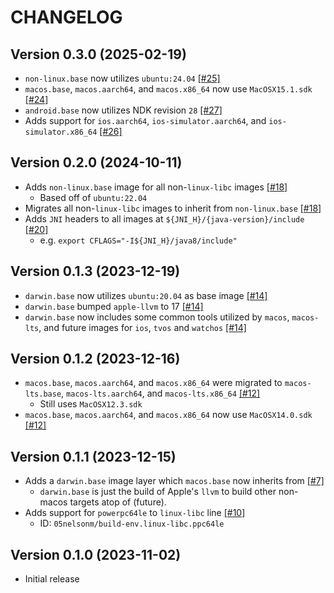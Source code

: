 # CHANGELOG

## Version 0.3.0 (2025-02-19)
 - `non-linux.base` now utilizes `ubuntu:24.04` [[#25]][25]
 - `macos.base`, `macos.aarch64`, and `macos.x86_64` now use
   `MacOSX15.1.sdk` [[#24]][24]
 - `android.base` now utilizes NDK revision `28` [[#27]][27]
 - Adds support for `ios.aarch64`, `ios-simulator.aarch64`, and `ios-simulator.x86_64` [[#26]][26]

## Version 0.2.0 (2024-10-11)
 - Adds `non-linux.base` image for all non-`linux-libc` images [[#18]][18]
     - Based off of `ubuntu:22.04`
 - Migrates all non-`linux-libc` images to inherit from `non-linux.base` [[#18]][18]
 - Adds `JNI` headers to all images at `${JNI_H}/{java-version}/include` [[#20]][20]
     - e.g. `export CFLAGS="-I${JNI_H}/java8/include"`

## Version 0.1.3 (2023-12-19)
 - `darwin.base` now utilizes `ubuntu:20.04` as base image [[#14]][14]
 - `darwin.base` bumped `apple-llvm` to 17 [[#14]][14]
 - `darwin.base` now includes some common tools utilized by `macos`, 
   `macos-lts`, and future images for `ios`, `tvos` and `watchos` [[#14]][14]

## Version 0.1.2 (2023-12-16)
 - `macos.base`, `macos.aarch64`, and `macos.x86_64` were migrated to 
   `macos-lts.base`, `macos-lts.aarch64`, and `macos-lts.x86_64` [[#12]][12]
     - Still uses `MacOSX12.3.sdk`
 - `macos.base`, `macos.aarch64`, and `macos.x86_64` now use 
   `MacOSX14.0.sdk` [[#12]][12]

## Version 0.1.1 (2023-12-15)
 - Adds a `darwin.base` image layer which `macos.base` now inherits from [[#7]][7]
     - `darwin.base` is just the build of Apple's `llvm` to build other
       non-macos targets atop of (future).
 - Adds support for `powerpc64le` to `linux-libc` line [[#10]][10]
     - ID: `05nelsonm/build-env.linux-libc.ppc64le`

## Version 0.1.0 (2023-11-02)
 - Initial release

[7]: https://github.com/05nelsonm/build-env/pull/7
[10]: https://github.com/05nelsonm/build-env/pull/10
[12]: https://github.com/05nelsonm/build-env/pull/12
[14]: https://github.com/05nelsonm/build-env/pull/14
[18]: https://github.com/05nelsonm/build-env/pull/18
[20]: https://github.com/05nelsonm/build-env/pull/20
[24]: https://github.com/05nelsonm/build-env/pull/24
[25]: https://github.com/05nelsonm/build-env/pull/25
[26]: https://github.com/05nelsonm/build-env/pull/26
[27]: https://github.com/05nelsonm/build-env/pull/27
